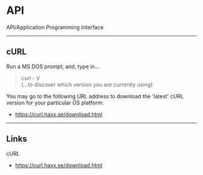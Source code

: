 # API
API/Application Programming Interface

-----

## cURL

Run a MS DOS prompt; and, type in...    
> curl - V  
(...to discover which version you are currently using)     

You may go to the following URL address to download the 'latest' cURL version for your particular OS platform:    

* https://curl.haxx.se/download.html

-----

## Links

cURL   
* https://curl.haxx.se/download.html
